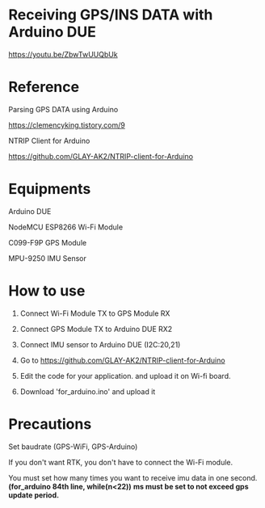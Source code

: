 # Receiving GPS/INS DATA with Arduino DUE
https://youtu.be/ZbwTwUUQbUk


# Reference
Parsing GPS DATA using Arduino

https://clemencyking.tistory.com/9

NTRIP Client for Arduino

https://github.com/GLAY-AK2/NTRIP-client-for-Arduino


# Equipments

 Arduino DUE
 
 NodeMCU ESP8266 Wi-Fi Module
 
 C099-F9P GPS Module
 
 MPU-9250 IMU Sensor


# How to use

1. Connect Wi-Fi Module TX to GPS Module RX

2. Connect GPS Module TX to Arduino DUE RX2

3. Connect IMU sensor to Arduino DUE (I2C:20,21)

4. Go to https://github.com/GLAY-AK2/NTRIP-client-for-Arduino

5. Edit the code for your application. and upload it on Wi-fi board.

6. Download 'for_arduino.ino' and upload it


# Precautions

Set baudrate (GPS-WiFi, GPS-Arduino)

If you don't want RTK, you don't have to connect the Wi-Fi module.

You must set how many times you want to receive imu data in one second.  **(for_arduino 84th line, while(n<22))** **ms must be set to not exceed gps update period.**
